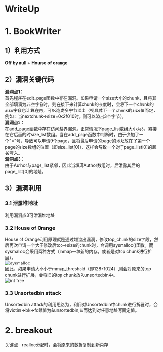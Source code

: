 # WriteUp #
# 1. BookWriter #
## 1）利用方式 ##
**Off by null + Hourse of orange**
## 2）漏洞关键代码 ##
**漏洞点1：**  
首先程序在edit\_page函数中存在漏洞。如果申请一个size大小的chunk，且将其全部填满为非空字符时，则在接下来计算chunk的长度时，会将下一个chunk的size字段也计算在内，可以造成多字节溢出（视具体下一个chunk的size值而定，例如：当nextchunk->size=0x2f010时，则可以溢出3个字节）。  
**漏洞点2：**  
在add\_page函数中存在访问越界漏洞。正常情况下page_list数组大小为8，紧接在它后面的时size\_list数组。当在add\_page函数中判断时，由于少加了一个"="号，导致可以申请9个page，且将最后申请的page的地址放在了第一个page的size数组的位置（即size\_list[0]），这样会导致一个对于page\_list[0]的超长写入。  
**漏洞点3：**  
由于Author与page\_list紧邻，因此当填满Author数组时，后泄露其后的page\_list[0]的地址。
## 3）漏洞利用 ##
### 3.1 泄露堆地址 ####
利用漏洞点3可泄漏堆地址
### 3.2 House of Orange ####
House of Orange利用原理就是通过堆溢出漏洞，修改top\_chunk的size字段，然后再次申请一个大于修改后top->size的chunk时，会调用sysmalloc()函数。而sysmalloc会采用两种方式（mmap一块新的内存，或者是对top chunk进行扩展）。  
![sysmalloc]()  
因此，如果申请大小小于mmap\_threshold（即128*1024）,则会对原来的top chunk进行扩展，会将旧的top chunk放入unsortedbin中。  
![int free]()  
### 3.3 Unsortedbin attack ###
Unsortedbin attack的利用思路为，利用对Unsortedbin中chunk进行拆链时，会将victim->bk->fd赋值为&unsortedbin,从而达到对任意地址写固定值。

# 2. breakout #
关键点：realloc分配时，会将原来的数据复制到新内存